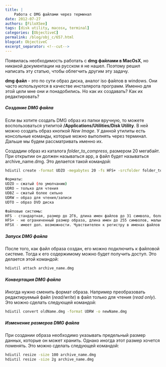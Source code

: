 ```yaml
---
title: |
    Работа с DMG файлами через терминал
date: 2012-07-27
authors: [FiloXSee]
tags: [disk utility, macosx, terminal]
categories: [ObjectiveC]
permalink: /blog/obj_c/657.html
blogcat: ObjectiveC
excerpt_separator: <!--cut-->
---
```


Появилась необходимость работать с **dmg файлами в MacOsX**, но никакой документации на русском я не нашел. Поэтому решил написать эту статью, чтобы облегчить другим эту задачу.

**dmg файл** - это по сути образ диска, аналог iso файлов в windows. Они часто используются в качестве инсталярота программ. Именно для этой цели мне они и понадобились. Но как их создавать? Как их редактировать?

<!--cut-->

##### Создание DMG файла

Если вы хотите создать DMG образ из папки вручную, то можете воспользоваться утилитой **/Applications/Utilities/Disk Utility**. В ней можно создать образ кнопкой *New Image*. У данной утилиты есть консольные команды, которые можно выполнять через терминал. Дальше мы будем рассматривать именно их.

Создадим образ из каталога *folder_to_compress*, размером 20 мегабайт. При открытии он должен называться app, а файл будет называться archive_name.dmg. Это делается такой командой:

```bash
hdiutil create -format UDZO -megabytes 20 -fs HFS+ -srcfolder folder_to_compress -volname app archive_name.dmg

Форматы:
UDZO – сжатый (по умолчанию)
UDRO – только для чтения
UDBZ – сжатый более сильно
UDRW – образ для чтения/записи
UDTO – образ DVD диска

Файловые системы:
HFS - стандартная, размер до 2Гб, длина имен файлов до 31 символа, большая потеря места на маленьких файлах
HFS+ - не ограниченный размер образа, длина имен до 255 символов, малые потери памяти
HFSX - имеет доп. возможности. Чувствителен к регистру в именах файлов
```



##### Запуск DMG файла

После того, как файл образа создан, его можно подключить к файловой системе. Тогда к его содержимому можно будет получить доступ. Это делается этой командой:

```bash
hdiutil attach archive_name.dmg
```

##### Конвертация DMG файла

Иногда нужно сменить формат образа. Например преобразовать редактируемый файл (*read/write*) в файл только для чтения (*read only*). Это можно сделать следующей командой:

```bash
hdiutil convert oldName.dmg -format UDRW -o newName.dmg
```

##### Изменение размеров DMG файла

При создании образа необходимо указывать предельный размер данных, которые он может хранить. Однако иногда этот размер хочется поменять. Это можно сделать следующей командой:

```bash
hdiutil resize -size 100 archive_name.dmg
hdiutil resize -size 2g archive_name.dmg
```


